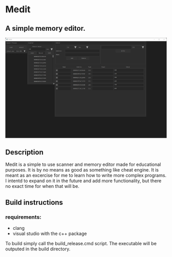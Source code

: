 
# **Medit**

## **A simple memory editor.**

![screenshot](images/screenshot.png)

## **Description**

Medit is a simple to use scanner and memory editor made for educational purposes.
It is by no means as good as something like cheat engine. It is meant as an excercise for me to learn how to write more complex programs. I intentd to expand on it in the future and add more functionality, but there no exact time for when that will be.

## **Build instructions**

### requirements:
- clang
- visual studio with the c++ package

To build simply call the build_release.cmd script. The executable will be outputed in the build directory.